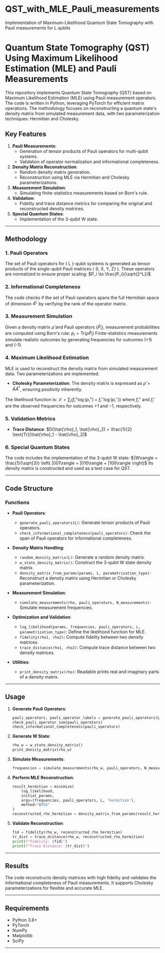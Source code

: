 # QST_with_MLE_Pauli_measurements
Implementation of Maximum-Likelihood Quantum State Tomography with Pauli measurements for L qubits

# Quantum State Tomography (QST) Using Maximum Likelihood Estimation (MLE) and Pauli Measurements

This repository implements Quantum State Tomography (QST) based on Maximum Likelihood Estimation (MLE) using Pauli measurement operators. The code is written in Python, leveraging PyTorch for efficient matrix operations. The methodology focuses on reconstructing a quantum state's density matrix from simulated measurement data, with two parameterization techniques: Hermitian and Cholesky.

## Key Features

1. **Pauli Measurements**:
   - Generation of tensor products of Pauli operators for multi-qubit systems.
   - Validation of operator normalization and informational completeness.
2. **Density Matrix Reconstruction**:
   - Random density matrix generation.
   - Reconstruction using MLE via Hermitian and Cholesky parameterizations.
3. **Measurement Simulation**:
   - Simulating finite-statistics measurements based on Born's rule.
4. **Validation**:
   - Fidelity and trace distance metrics for comparing the original and reconstructed density matrices.
5. **Special Quantum States**:
   - Implementation of the 3-qubit W state.

---

## Methodology

### 1. Pauli Operators
The set of Pauli operators for \( L \)-qubit systems is generated as tensor products of the single-qubit Pauli matrices \( \{I, X, Y, Z\} \). These operators are normalized to ensure proper scaling:
$P_i \to \frac{P_i}{\sqrt{2^L}}$

### 2. Informational Completeness
The code checks if the set of Pauli operators spans the full Hermitian space of dimension $4^L$ by verifying the rank of the operator matrix.

### 3. Measurement Simulation
Given a density matrix $\hat{\rho}$ and Pauli operators $\{\hat{P}_i\}$, measurement probabilities are computed using Born's rule:
$p_i = \text{Tr}(\hat{\rho} \hat{P}_i)$
Finite-statistics measurements simulate realistic outcomes by generating frequencies for outcomes \(+1\) and \(-1\).

### 4. Maximum Likelihood Estimation
MLE is used to reconstruct the density matrix from simulated measurement data. Two parameterizations are implemented:
- **Cholesky Parameterization**:
  The density matrix is expressed as $\hat{\rho} = \hat{A} \hat{A}^\dagger$, ensuring positivity inherently.

The likelihood function is:
$\mathcal{L} = \sum_i \left( f_i^+ \log(p_i^+) + f_i^- \log(p_i^-) \right)$
where $f_i^+$ and $f_i^-$ are the observed frequencies for outcomes $+1$ and $-1$, respectively.

### 5. Validation Metrics
- **Trace Distance**:
$D(\hat{\rho}_1, \hat{\rho}_2) = \frac{1}{2} \text{Tr}|\hat{\rho}_1 - \hat{\rho}_2|$

### 6. Special Quantum States
The code includes the implementation of the 3-qubit W state:
$|W\rangle = \frac{1}{\sqrt{3}} \left( |001\rangle + |010\rangle + |100\rangle \right)$
Its density matrix is constructed and used as a test case for QST.

---

## Code Structure

### Functions

- **Pauli Operators**:
  - `generate_pauli_operators(L)`: Generate tensor products of Pauli operators.
  - `check_informational_completeness(pauli_operators)`: Check the span of Pauli operators for informational completeness.

- **Density Matrix Handling**:
  - `random_density_matrix(L)`: Generate a random density matrix.
  - `w_state_density_matrix()`: Construct the 3-qubit W state density matrix.
  - `density_matrix_from_params(params, L, parametrization_type)`: Reconstruct a density matrix using Hermitian or Cholesky parameterization.

- **Measurement Simulation**:
  - `simulate_measurements(rho, pauli_operators, N_measurements)`: Simulate measurement frequencies.

- **Optimization and Validation**:
  - `log_likelihood(params, frequencies, pauli_operators, L, parametrization_type)`: Define the likelihood function for MLE.
  - `fidelity(rho1, rho2)`: Compute fidelity between two density matrices.
  - `trace_distance(rho1, rho2)`: Compute trace distance between two density matrices.

- **Utilities**:
  - `print_density_matrix(rho)`: Readable prints real and imaginary parts of a density matrix.

---

## Usage

1. **Generate Pauli Operators**:
   ```python
   pauli_operators, pauli_operator_labels = generate_pauli_operators(L=3)
   check_pauli_operator_sum(pauli_operators)
   check_informational_completeness(pauli_operators)
   ```

2. **Generate W State**:
   ```python
   rho_w = w_state_density_matrix()
   print_density_matrix(rho_w)
   ```

3. **Simulate Measurements**:
   ```python
   frequencies = simulate_measurements(rho_w, pauli_operators, N_measurements=10000)
   ```

4. **Perform MLE Reconstruction**:
   ```python
   result_hermitian = minimize(
       log_likelihood,
       initial_params,
       args=(frequencies, pauli_operators, L, 'hermitian'),
       method="BFGS"
   )
   reconstructed_rho_hermitian = density_matrix_from_params(result_hermitian.x, L, 'hermitian')
   ```

5. **Validate Reconstruction**:
   ```python
   fid = fidelity(rho_w, reconstructed_rho_hermitian)
   tr_dist = trace_distance(rho_w, reconstructed_rho_hermitian)
   print(f"Fidelity: {fid}")
   print(f"Trace Distance: {tr_dist}")
   ```

---

## Results

The code reconstructs density matrices with high fidelity and validates the informational completeness of Pauli measurements. It supports Cholesky parameterizations for flexible and accurate MLE.

---

## Requirements

- Python 3.8+
- PyTorch
- NumPy
- Matplotlib
- SciPy

---

 
